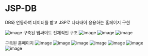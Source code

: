 # JSP-DB
DB와 연동하여 데이터를 받고 JSP로 나타내어 응용하는 홈페이지 구현



![image](https://github.com/yujin4sth00/JSP-DB/assets/115778958/40cbd32e-db38-4c9d-99c5-9a4a3b0c4cb8)
구축된 웹싸이트 전체적인 구조
![image](https://github.com/yujin4sth00/JSP-DB/assets/115778958/59b4e9ed-3e60-454f-96de-ff85b8a4011d)
![image](https://github.com/yujin4sth00/JSP-DB/assets/115778958/e9ef90e8-c5fe-454a-93aa-dcb98bcebc63)
![image](https://github.com/yujin4sth00/JSP-DB/assets/115778958/27136cf0-a419-4520-9267-a8b1c989c92c)

구축된 홈페이지
![image](https://github.com/yujin4sth00/JSP-DB/assets/115778958/ba61d29c-4b5a-4a17-946c-2b44727a4d51)
![image](https://github.com/yujin4sth00/JSP-DB/assets/115778958/3432c115-e3ba-47ff-b9e9-f27e34116d33)
![image](https://github.com/yujin4sth00/JSP-DB/assets/115778958/167ad1dc-676b-4cd7-84e9-c66c3a0f4064)
![image](https://github.com/yujin4sth00/JSP-DB/assets/115778958/30df8925-ddf7-4dd1-b0a7-14ee2b3fb812)
![image](https://github.com/yujin4sth00/JSP-DB/assets/115778958/807bf8f0-cb9a-4983-b0d2-befba2f1c1e4)
![image](https://github.com/yujin4sth00/JSP-DB/assets/115778958/25580fcf-3621-404b-bde4-d0470f79fd29)
![image](https://github.com/yujin4sth00/JSP-DB/assets/115778958/3ed26de6-17c6-4a3d-b273-31f58e7b49eb)



